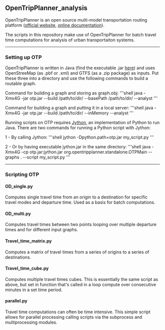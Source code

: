 ## OpenTripPlanner_analysis

OpenTripPlanner is an open source multi-model transportation routing platform ([official website](http://www.opentripplanner.org/), [online documentation](http://docs.opentripplanner.org/en/latest/)).

The scripts in this repository make use of OpenTripPlanner for batch travel time computations for analysis of urban transportaiton systems.

---

### Setting up OTP

OpenTripPlanner is written in Java (find the executable .jar [here](http://maven.conveyal.com/org/opentripplanner/otp/)) and uses OpenStreeMap (as .pbf or .xml) and GTFS (as a .zip package) as inputs. Put these three into a directory and use the following commands to build a routable graph.

Command for building a graph and storing as graph.obj:
'''shell
java -Xmx4G -jar otp.jar --build /path/to/dir/ --basePath /path/to/dir/ --analyst
'''

Command for building a graph and putting it in a local server:
'''shell
java -Xmx4G -jar otp.jar --build /path/to/dir/ --inMemory --analyst
'''

Running scripts on OTP requires [Jython](http://www.jython.org/), an implementation of Python to run Java. There are two commands for running a Python script with Jython:

1 - By calling Jython:
'''shell
jython -Dpython.path=otp.jar my_script.py
'''

2 - Or by having executable jython.jar in the same directory:
'''shell
java -Xmx4G -cp otp.jar:jython.jar org.opentripplanner.standalone.OTPMain --graphs . --script my_script.py
'''

---

### Scripting OTP

#### OD_single.py
Computes single travel time from an origin to a destination for specific travel modes and departure time. Used as a basis for batch computations.

#### OD_multi.py
Computes travel times between two points looping over multiple departure times and for different input graphs.

#### Travel_time_matrix.py
Computes a matrix of travel times from a series of origins to a series of destinations.

#### Travel_time_cube.py
Computes multiple travel times cubes. This is essentially the same script as above, but set in function that's called in a loop compute over consecutive minutes in a set time period.

#### parallel.py
Travel time computations can often be time intensive. This simple script allows for parallel processing calling scripts via the subprocess and multiprocessing modules.
